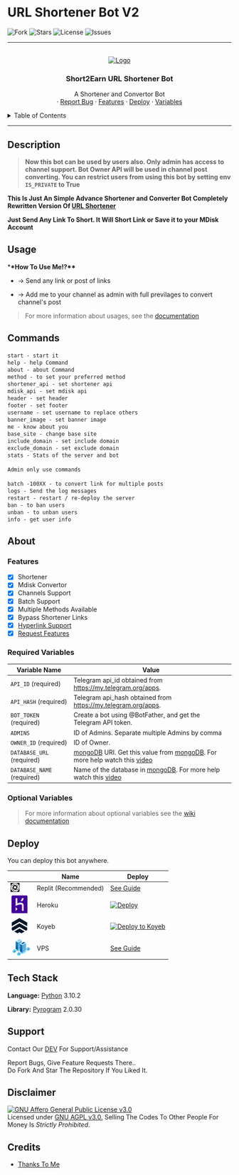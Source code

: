 # URL Shortener Bot V2

<p align="center">

![Fork](https://img.shields.io/github/forks/JayRaj8833/URL-Shortener-V2?style=for-the-badge)
![Stars](https://img.shields.io/github/stars/JayRaj8833/URL-Shortener-V2?color=%23&style=for-the-badge)
![License](https://img.shields.io/github/license/JayRaj8833/URL-Shortener-V2?style=for-the-badge)
![Issues](https://img.shields.io/github/issues/JayRaj8833/URL-Shortener-V2?style=for-the-badge)

</p>

---

<!-- PROJECT LOGO -->
<br />
<div align="center">
  <a href="https://short2earn.live/">
    <img src="https://short2earn.live/img/Short2Earn.png" alt="Logo" width="300" height="300">
  </a>

  <h3 align="center">Short2Earn URL Shortener Bot</h3>

  <p align="center">
    A Shortener and Convertor Bot
    <br />
    ·
    <a href="https://www.telegram.dog/JayRaj8833">Report Bug</a>
    ·
    <a href="https://github.com/JayRaj8833/URL-Shortener-V2#features">Features</a>
    ·
    <a href="https://github.com/JayRaj8833/URL-Shortener-V2#deploy">Deploy</a>
    ·
    <a href="https://github.com/JayRaj8833/URL-Shortener-V2#required-variables">Variables</a>
  </p>
</div>

<!-- TABLE OF CONTENTS -->
<details>
  <summary>Table of Contents</summary>
  <ol>
    <li><a href="#description">Description</a></li>
    <li><a href="#usage">Usage</a></li>
    <li><a href="#commands">Commands</a></li>
    <li>
        <a href="#about">About</a>
        <ul>
        <li><a href="#features">Features</a></li>
        <li><a href="#required-variables">Required Variables</a></li>
        <li><a href="#optional-variables">Optional Variables</a></li>
      </ul>
      </li>
    <li><a href="#deploy">Deploy</a></li>
    <li><a href="#tech-stack">Tech Stack</a></li>
    <li><a href="#support">Support</a></li>
    <li><a href="#disclaimer">Disclaimer</a></li>
    <li><a href="#credits">Credits</a></li>
  </ol>
</details>

---

## Description

> **Now this bot can be used by users also. Only admin has access to channel support. Bot Owner API will be used in channel post converting. You can restrict users from using this bot by setting env `IS_PRIVATE` to True**

**This Is Just An Simple Advance Shortener and Converter Bot Completely Rewritten Version Of [URL Shortener](https://short2earn.live)**

**Just Send Any Link To Short. It Will Short Link or Save it to your MDisk Account**

## Usage

\***\*How To Use Me!?\*\***

- -> Send any link or post of links

- -> Add me to your channel as admin with full previlages to convert channel's post

> For more information about usages, see the [documentation](https://github.com/JayRaj8833/URL-Shortener-V2/wiki/Usage)

## Commands

```
start - start it
help - help Command
about - about Command
method - to set your preferred method
shortener_api - set shortener api
mdisk_api - set mdisk api
header - set header
footer - set footer
username - set username to replace others
banner_image - set banner image
me - know about you
base_site - change base site
include_domain - set include domain
exclude_domain - set exclude domain
stats - Stats of the server and bot

Admin only use commands

batch -100XX - to convert link for multiple posts
logs - Send the log messages
restart - restart / re-deploy the server
ban - to ban users
unban - to unban users
info - get user info
```

## About

### Features

- [x] Shortener
- [x] Mdisk Convertor
- [x] Channels Support
- [x] Batch Support
- [x] Multiple Methods Available
- [x] Bypass Shortener Links
- [x] [Hyperlink Support](https://short2earn.live/)
- [x] [Request Features](https://t.me/JayRaj8833)

### Required Variables

| Variable Name              | Value                                                                                                                                                          |
| -------------------------- | -------------------------------------------------------------------------------------------------------------------------------------------------------------- |
| `API_ID` (required)        | Telegram api_id obtained from <https://my.telegram.org/apps>.                                                                                                  |
| `API_HASH` (required)      | Telegram api_hash obtained from <https://my.telegram.org/apps>.                                                                                                |
| `BOT_TOKEN` (required)     | Create a bot using @BotFather, and get the Telegram API token.                                                                                                 |
| `ADMINS`                   | ID of Admins. Separate multiple Admins by comma                                                                                                                |
| `OWNER_ID` (required)      | ID of Owner.                                                                                                                                                   |
| `DATABASE_URL` (required)  | [mongoDB](https://www.mongodb.com) URI. Get this value from [mongoDB](https://www.mongodb.com). For more help watch this [video](https://youtu.be/1G1XwEOnxxo) |
| `DATABASE_NAME` (required) | Name of the database in [mongoDB](https://www.mongodb.com). For more help watch this [video](https://youtu.be/1G1XwEOnxxo)                                     |

### Optional Variables

> For more information about optional variables see the [wiki documentation](https://github.com/JayRaj8833/URL-Shortener-V2/wiki/About#optional-variables)

## Deploy

You can deploy this bot anywhere.

|                                                        | Name                 | Deploy                                                                                                                                                                                                                             |
| ------------------------------------------------------ | -------------------- | ---------------------------------------------------------------------------------------------------------------------------------------------------------------------------------------------------------------------------------- |
| ![Replit](assets/img/replit.jpg)                       | Replit (Recommended) | [See Guide](/guides/replit.md)                                                                                                                                                                                                     |
| [![Heroku](assets/img/heroku.png)](https://heroku.com) | Heroku               | [![Deploy](https://www.herokucdn.com/deploy/button.svg)](https://heroku.com/deploy?template=https://github.com/JayRaj8833/URL-Shortener-V2)                                                                                      |
| ![Koyeb](assets/img/koyeb.png)                         | Koyeb                | [![Deploy to Koyeb](https://www.koyeb.com/static/images/deploy/button.svg)](https://app.koyeb.com/apps/deploy?type=git&repository=JayRaj8833/url-shortener-v2&name=url-shortener-v2&run_command=python3%20-m%20main&branch=main) |
| ![VPS](assets/img/vps.png)                             | VPS                  | [See Guide](/guides/vps.md)                                                                                                                                                                                                        |

## Tech Stack

**Language:** [Python](https://www.python.org/) 3.10.2

**Library:** [Pyrogram](https://github.com/pyrogram/pyrogram) 2.0.30

## Support

Contact Our [DEV](https://www.telegram.dog/JayRaj8833) For Support/Assistance

Report Bugs, Give Feature Requests There..  
Do Fork And Star The Repository If You Liked It.

## Disclaimer

[![GNU Affero General Public License v3.0](https://www.gnu.org/graphics/agplv3-155x51.png)](https://www.gnu.org/licenses/agpl-3.0.en.html#header)  
Licensed under [GNU AGPL v3.0.](LICENSE)
Selling The Codes To Other People For Money Is _Strictly Prohibited_.

## Credits

- [Thanks To Me](https://github.com/JayRaj8833)
